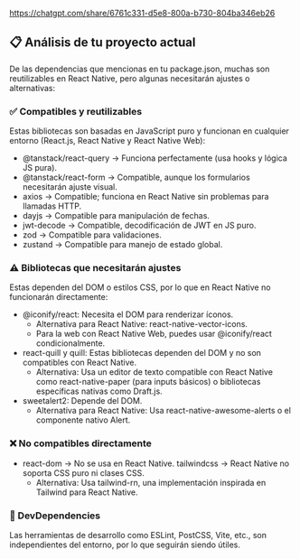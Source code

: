 https://chatgpt.com/share/6761c331-d5e8-800a-b730-804ba346eb26

## 📋 Análisis de tu proyecto actual
De las dependencias que mencionas en tu package.json, muchas son reutilizables en React Native, pero algunas necesitarán ajustes o alternativas:

### ✅ Compatibles y reutilizables
Estas bibliotecas son basadas en JavaScript puro y funcionan en cualquier entorno (React.js, React Native y React Native Web):

* @tanstack/react-query → Funciona perfectamente (usa hooks y lógica JS pura).
* @tanstack/react-form → Compatible, aunque los formularios necesitarán ajuste visual.
* axios → Compatible; funciona en React Native sin problemas para llamadas HTTP.
* dayjs → Compatible para manipulación de fechas.
* jwt-decode → Compatible, decodificación de JWT en JS puro.
* zod → Compatible para validaciones.
* zustand → Compatible para manejo de estado global.

### ⚠️ Bibliotecas que necesitarán ajustes
Estas dependen del DOM o estilos CSS, por lo que en React Native no funcionarán directamente:

* @iconify/react: Necesita el DOM para renderizar íconos.
  * Alternativa para React Native: react-native-vector-icons.
  * Para la web con React Native Web, puedes usar @iconify/react condicionalmente.
* react-quill y quill: Estas bibliotecas dependen del DOM y no son compatibles con React Native.
  * Alternativa: Usa un editor de texto compatible con React Native como react-native-paper (para inputs básicos) o bibliotecas específicas nativas como Draft.js.
* sweetalert2: Depende del DOM.
  * Alternativa para React Native: Usa react-native-awesome-alerts o el componente nativo Alert.

### ❌ No compatibles directamente
* react-dom → No se usa en React Native.
tailwindcss → React Native no soporta CSS puro ni clases CSS.
  * Alternativa: Usa tailwind-rn, una implementación inspirada en Tailwind para React Native.

### 🔧 DevDependencies
Las herramientas de desarrollo como ESLint, PostCSS, Vite, etc., son independientes del entorno, por lo que seguirán siendo útiles.



